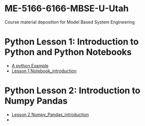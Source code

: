 # ME-5166-6166-MBSE-U-Utah
Course material deposition for Model Based System Engineering


# Python Lesson 1: Introduction to Python and Python Notebooks
* [A python Example](https://githubtocolab.com/yongzhiqu/ME-5166-6166-MBSE-U-Utah/blob/main/Fibonacci.ipynb)
* [Lesson 1 Notebook_introduction](https://github.com/yongzhiqu/ME-5166-6166-MBSE-U-Utah/blob/main/python_notebook_tutorial.ipynb)

# Python Lesson 2: Introduction to Numpy Pandas
* [Lesson 2 Numpy_Pandas_introduction](https://githubtocolab.com/yongzhiqu/ME-5166-6166-MBSE-U-Utah/blob/main/python_Numpy.ipynb)
* 
